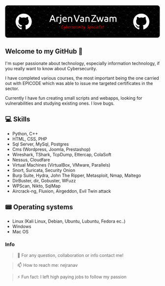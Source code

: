 ![Header](./github-header-image.png)

## Welcome to my GitHub 👋
I'm super passionate about technology, especially information technology, if you really want to know about Cybersecurity.

I have completed various courses, the most important being the one carried out with EPICODE which was able to issue me targeted certificates in the sector.

Currently I have fun creating small scripts and webapps, looking for vulnerabilities and studying existing ones. I love bugs.

## 💻 Skills

+ Python, C++
+ HTML, CSS, PHP
+ Sql Server, MySql, Postgres
+ Cms (Wordpress, Joomla, Prestashop)
+ Wireshark, TShark, TcpDump, Ettercap, ColaSoft
+ Nessus, Cloudfare
+ Virtual Machines (VirtualBox, VMware, Parallels)
+ Snort, Suricata, Security Onion
+ Burp Suite, Hydra, John The Ripper, Metasploit, Nmap, Maltego
+ DirBuster, dir, Gobuster, WFuzz
+ WPScan, Nikto, SqlMap
+ Aircrack-ng, Fluxion, Airgeddon, Evil Twin attack


## 📟 Operating systems
+ Linux (Kali Linux, Debian, Ubuntu, Lubuntu, Fedora ec..)
+ Windows
+ Mac OS

### Info 
> 💬 For any question, collaboration or info contact me!

> 📫 How to reach me: nejranav

> ⚡ Fun fact: I left high paying jobs to follow my passion

